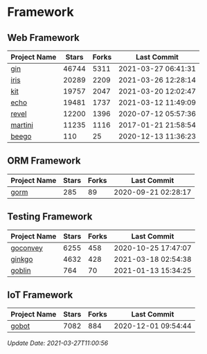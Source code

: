 # Framework

## Web Framework
| Project Name | Stars | Forks | Last Commit |
| ------------ | ----- | ----- | ----------- |
| [gin](https://github.com/gin-gonic/gin) | 46744 | 5311 | 2021-03-27 06:41:31 |
| [iris](https://github.com/kataras/iris) | 20289 | 2209 | 2021-03-26 12:28:14 |
| [kit](https://github.com/go-kit/kit) | 19757 | 2047 | 2021-03-20 12:02:47 |
| [echo](https://github.com/labstack/echo) | 19481 | 1737 | 2021-03-12 11:49:09 |
| [revel](https://github.com/revel/revel) | 12200 | 1396 | 2020-07-12 05:57:36 |
| [martini](https://github.com/go-martini/martini) | 11235 | 1116 | 2017-01-21 21:58:54 |
| [beego](https://github.com/astaxie/beego) | 110 | 25 | 2020-12-13 11:36:23 |

## ORM Framework
| Project Name | Stars | Forks | Last Commit |
| ------------ | ----- | ----- | ----------- |
| [gorm](https://github.com/jinzhu/gorm) | 285 | 89 | 2020-09-21 02:28:17 |

## Testing Framework
| Project Name | Stars | Forks | Last Commit |
| ------------ | ----- | ----- | ----------- |
| [goconvey](https://github.com/smartystreets/goconvey) | 6255 | 458 | 2020-10-25 17:47:07 |
| [ginkgo](https://github.com/onsi/ginkgo) | 4632 | 428 | 2021-03-18 02:54:38 |
| [goblin](https://github.com/franela/goblin) | 764 | 70 | 2021-01-13 15:34:25 |

## IoT Framework
| Project Name | Stars | Forks | Last Commit |
| ------------ | ----- | ----- | ----------- |
| [gobot](https://github.com/hybridgroup/gobot) | 7082 | 884 | 2020-12-01 09:54:44 |

*Update Date: 2021-03-27T11:00:56*